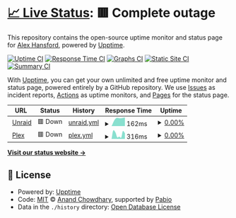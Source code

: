 # [📈 Live Status](https://upptime-test.alexhansford.com): <!--live status--> **🟥 Complete outage**

This repository contains the open-source uptime monitor and status page for [Alex Hansford](http://alexhansford.com), powered by [Upptime](https://github.com/upptime/upptime).

[![Uptime CI](https://github.com/alexhansford/status-upptime/workflows/Uptime%20CI/badge.svg)](https://github.com/alexhansford/status-upptime/actions?query=workflow%3A%22Uptime+CI%22)
[![Response Time CI](https://github.com/alexhansford/status-upptime/workflows/Response%20Time%20CI/badge.svg)](https://github.com/alexhansford/status-upptime/actions?query=workflow%3A%22Response+Time+CI%22)
[![Graphs CI](https://github.com/alexhansford/status-upptime/workflows/Graphs%20CI/badge.svg)](https://github.com/alexhansford/status-upptime/actions?query=workflow%3A%22Graphs+CI%22)
[![Static Site CI](https://github.com/alexhansford/status-upptime/workflows/Static%20Site%20CI/badge.svg)](https://github.com/alexhansford/status-upptime/actions?query=workflow%3A%22Static+Site+CI%22)
[![Summary CI](https://github.com/alexhansford/status-upptime/workflows/Summary%20CI/badge.svg)](https://github.com/alexhansford/status-upptime/actions?query=workflow%3A%22Summary+CI%22)

With [Upptime](https://upptime.js.org), you can get your own unlimited and free uptime monitor and status page, powered entirely by a GitHub repository. We use [Issues](https://github.com/alexhansford/status-upptime/issues) as incident reports, [Actions](https://github.com/alexhansford/status-upptime/actions) as uptime monitors, and [Pages](https://upptime-test.alexhansford.com) for the status page.

<!--start: status pages-->
<!-- This summary is generated by Upptime (https://github.com/upptime/upptime) -->
<!-- Do not edit this manually, your changes will be overwritten -->
<!-- prettier-ignore -->
| URL | Status | History | Response Time | Uptime |
| --- | ------ | ------- | ------------- | ------ |
| <img alt="" src="https://icons.duckduckgo.com/ip3/unraid.thehansfords.co.uk.ico" height="13"> [Unraid](https://unraid.thehansfords.co.uk) | 🟥 Down | [unraid.yml](https://github.com/alexhansford/status-thehansfords/commits/HEAD/history/unraid.yml) | <details><summary><img alt="Response time graph" src="./graphs/unraid/response-time-week.png" height="20"> 162ms</summary><br><a href="https://upptime-test.alexhansford.com/history/unraid"><img alt="Response time 158" src="https://img.shields.io/endpoint?url=https%3A%2F%2Fraw.githubusercontent.com%2Falexhansford%2Fstatus-thehansfords%2FHEAD%2Fapi%2Funraid%2Fresponse-time.json"></a><br><a href="https://upptime-test.alexhansford.com/history/unraid"><img alt="24-hour response time 0" src="https://img.shields.io/endpoint?url=https%3A%2F%2Fraw.githubusercontent.com%2Falexhansford%2Fstatus-thehansfords%2FHEAD%2Fapi%2Funraid%2Fresponse-time-day.json"></a><br><a href="https://upptime-test.alexhansford.com/history/unraid"><img alt="7-day response time 162" src="https://img.shields.io/endpoint?url=https%3A%2F%2Fraw.githubusercontent.com%2Falexhansford%2Fstatus-thehansfords%2FHEAD%2Fapi%2Funraid%2Fresponse-time-week.json"></a><br><a href="https://upptime-test.alexhansford.com/history/unraid"><img alt="30-day response time 158" src="https://img.shields.io/endpoint?url=https%3A%2F%2Fraw.githubusercontent.com%2Falexhansford%2Fstatus-thehansfords%2FHEAD%2Fapi%2Funraid%2Fresponse-time-month.json"></a><br><a href="https://upptime-test.alexhansford.com/history/unraid"><img alt="1-year response time 158" src="https://img.shields.io/endpoint?url=https%3A%2F%2Fraw.githubusercontent.com%2Falexhansford%2Fstatus-thehansfords%2FHEAD%2Fapi%2Funraid%2Fresponse-time-year.json"></a></details> | <details><summary><a href="https://upptime-test.alexhansford.com/history/unraid">0.00%</a></summary><a href="https://upptime-test.alexhansford.com/history/unraid"><img alt="All-time uptime 0.00%" src="https://img.shields.io/endpoint?url=https%3A%2F%2Fraw.githubusercontent.com%2Falexhansford%2Fstatus-thehansfords%2FHEAD%2Fapi%2Funraid%2Fuptime.json"></a><br><a href="https://upptime-test.alexhansford.com/history/unraid"><img alt="24-hour uptime 0.00%" src="https://img.shields.io/endpoint?url=https%3A%2F%2Fraw.githubusercontent.com%2Falexhansford%2Fstatus-thehansfords%2FHEAD%2Fapi%2Funraid%2Fuptime-day.json"></a><br><a href="https://upptime-test.alexhansford.com/history/unraid"><img alt="7-day uptime 0.00%" src="https://img.shields.io/endpoint?url=https%3A%2F%2Fraw.githubusercontent.com%2Falexhansford%2Fstatus-thehansfords%2FHEAD%2Fapi%2Funraid%2Fuptime-week.json"></a><br><a href="https://upptime-test.alexhansford.com/history/unraid"><img alt="30-day uptime 0.00%" src="https://img.shields.io/endpoint?url=https%3A%2F%2Fraw.githubusercontent.com%2Falexhansford%2Fstatus-thehansfords%2FHEAD%2Fapi%2Funraid%2Fuptime-month.json"></a><br><a href="https://upptime-test.alexhansford.com/history/unraid"><img alt="1-year uptime 0.00%" src="https://img.shields.io/endpoint?url=https%3A%2F%2Fraw.githubusercontent.com%2Falexhansford%2Fstatus-thehansfords%2FHEAD%2Fapi%2Funraid%2Fuptime-year.json"></a></details>
| <img alt="" src="https://icons.duckduckgo.com/ip3/plex.thehansfords.co.uk.ico" height="13"> [Plex](https://plex.thehansfords.co.uk) | 🟥 Down | [plex.yml](https://github.com/alexhansford/status-thehansfords/commits/HEAD/history/plex.yml) | <details><summary><img alt="Response time graph" src="./graphs/plex/response-time-week.png" height="20"> 316ms</summary><br><a href="https://upptime-test.alexhansford.com/history/plex"><img alt="Response time 322" src="https://img.shields.io/endpoint?url=https%3A%2F%2Fraw.githubusercontent.com%2Falexhansford%2Fstatus-thehansfords%2FHEAD%2Fapi%2Fplex%2Fresponse-time.json"></a><br><a href="https://upptime-test.alexhansford.com/history/plex"><img alt="24-hour response time 378" src="https://img.shields.io/endpoint?url=https%3A%2F%2Fraw.githubusercontent.com%2Falexhansford%2Fstatus-thehansfords%2FHEAD%2Fapi%2Fplex%2Fresponse-time-day.json"></a><br><a href="https://upptime-test.alexhansford.com/history/plex"><img alt="7-day response time 316" src="https://img.shields.io/endpoint?url=https%3A%2F%2Fraw.githubusercontent.com%2Falexhansford%2Fstatus-thehansfords%2FHEAD%2Fapi%2Fplex%2Fresponse-time-week.json"></a><br><a href="https://upptime-test.alexhansford.com/history/plex"><img alt="30-day response time 322" src="https://img.shields.io/endpoint?url=https%3A%2F%2Fraw.githubusercontent.com%2Falexhansford%2Fstatus-thehansfords%2FHEAD%2Fapi%2Fplex%2Fresponse-time-month.json"></a><br><a href="https://upptime-test.alexhansford.com/history/plex"><img alt="1-year response time 322" src="https://img.shields.io/endpoint?url=https%3A%2F%2Fraw.githubusercontent.com%2Falexhansford%2Fstatus-thehansfords%2FHEAD%2Fapi%2Fplex%2Fresponse-time-year.json"></a></details> | <details><summary><a href="https://upptime-test.alexhansford.com/history/plex">0.00%</a></summary><a href="https://upptime-test.alexhansford.com/history/plex"><img alt="All-time uptime 0.00%" src="https://img.shields.io/endpoint?url=https%3A%2F%2Fraw.githubusercontent.com%2Falexhansford%2Fstatus-thehansfords%2FHEAD%2Fapi%2Fplex%2Fuptime.json"></a><br><a href="https://upptime-test.alexhansford.com/history/plex"><img alt="24-hour uptime 0.00%" src="https://img.shields.io/endpoint?url=https%3A%2F%2Fraw.githubusercontent.com%2Falexhansford%2Fstatus-thehansfords%2FHEAD%2Fapi%2Fplex%2Fuptime-day.json"></a><br><a href="https://upptime-test.alexhansford.com/history/plex"><img alt="7-day uptime 0.00%" src="https://img.shields.io/endpoint?url=https%3A%2F%2Fraw.githubusercontent.com%2Falexhansford%2Fstatus-thehansfords%2FHEAD%2Fapi%2Fplex%2Fuptime-week.json"></a><br><a href="https://upptime-test.alexhansford.com/history/plex"><img alt="30-day uptime 0.00%" src="https://img.shields.io/endpoint?url=https%3A%2F%2Fraw.githubusercontent.com%2Falexhansford%2Fstatus-thehansfords%2FHEAD%2Fapi%2Fplex%2Fuptime-month.json"></a><br><a href="https://upptime-test.alexhansford.com/history/plex"><img alt="1-year uptime 0.00%" src="https://img.shields.io/endpoint?url=https%3A%2F%2Fraw.githubusercontent.com%2Falexhansford%2Fstatus-thehansfords%2FHEAD%2Fapi%2Fplex%2Fuptime-year.json"></a></details>

<!--end: status pages-->

[**Visit our status website →**](https://upptime-test.alexhansford.com)

## 📄 License

- Powered by: [Upptime](https://github.com/upptime/upptime)
- Code: [MIT](./LICENSE) © [Anand Chowdhary](https://anandchowdhary.com), supported by [Pabio](https://pabio.com)
- Data in the `./history` directory: [Open Database License](https://opendatacommons.org/licenses/odbl/1-0/)
